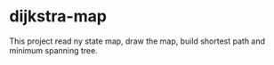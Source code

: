 # dijkstra-map
This project read ny state map, draw the map, build shortest path and minimum spanning tree. 
